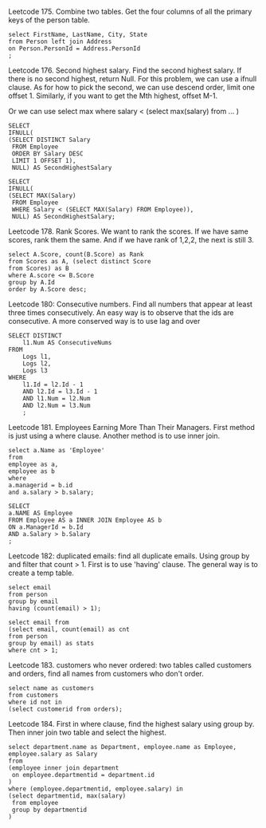 Leetcode 175. Combine two tables. Get the four columns of all the primary keys of the person table.
```
select FirstName, LastName, City, State
from Person left join Address
on Person.PersonId = Address.PersonId
;
```
Leetcode 176. Second highest salary. Find the second highest salary. If there is no second highest, return Null. For this problem, we can use a ifnull clause. As for how to pick the second, we can use descend order, limit one offset 1. Similarly, if you want to get the Mth highest, offset M-1.

Or we can use select max where salary < (select max(salary) from ... )
```
SELECT
IFNULL(
(SELECT DISTINCT Salary
 FROM Employee
 ORDER BY Salary DESC
 LIMIT 1 OFFSET 1),
 NULL) AS SecondHighestSalary
```
```
SELECT
IFNULL(
(SELECT MAX(Salary)
 FROM Employee
 WHERE Salary < (SELECT MAX(Salary) FROM Employee)),
 NULL) AS SecondHighestSalary;
```
Leetcode 178. Rank Scores. We want to rank the scores. If we have same scores, rank them the same. And if we have rank of 1,2,2, the next is still 3.
```
select A.Score, count(B.Score) as Rank
from Scores as A, (select distinct Score
from Scores) as B
where A.score <= B.Score
group by A.Id
order by A.Score desc;
```

Leetcode 180: Consecutive numbers. Find all numbers that appear at least three times consecutively. An easy way is to observe that the ids are consecutive. A more conserved way is to use lag and over
```
SELECT DISTINCT
    l1.Num AS ConsecutiveNums
FROM
    Logs l1,
    Logs l2,
    Logs l3
WHERE
    l1.Id = l2.Id - 1
    AND l2.Id = l3.Id - 1
    AND l1.Num = l2.Num
    AND l2.Num = l3.Num
    ;
```

Leetcode 181. Employees Earning More Than Their Managers. First method is just using a where clause. Another method is to use inner join.
```
select a.Name as 'Employee'
from
employee as a,
employee as b
where
a.managerid = b.id
and a.salary > b.salary;
```
```
SELECT
a.NAME AS Employee
FROM Employee AS a INNER JOIN Employee AS b
ON a.ManagerId = b.Id
AND a.Salary > b.Salary
;
```
Leetcode 182: duplicated emails: find all duplicate emails. Using group by and filter that count > 1. First is to use 'having' clause. The general way is to create a temp table.
```
select email
from person
group by email
having (count(email) > 1);
```
```
select email from
(select email, count(email) as cnt
from person
group by email) as stats
where cnt > 1;
```
Leetcode 183. customers who never ordered: two tables called customers and orders, find all names from customers who don't order.
```
select name as customers
from customers
where id not in
(select customerid from orders);
```
Leetcode 184. First in where clause, find the highest salary using group by. Then inner join two table and select the highest.
```
select department.name as Department, employee.name as Employee, employee.salary as Salary
from
(employee inner join department
 on employee.departmentid = department.id
)
where (employee.departmentid, employee.salary) in
(select departmentid, max(salary)
 from employee
 group by departmentid
)
```

